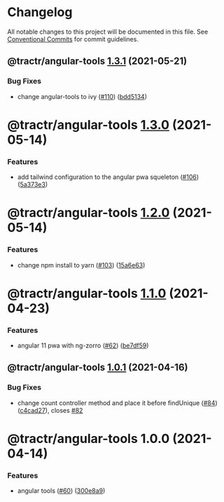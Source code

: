 # Changelog

All notable changes to this project will be documented in this file. See
[Conventional Commits](https://conventionalcommits.org) for commit guidelines.

## @tractr/angular-tools [1.3.1](https://github.com/tractr/stack/compare/@tractr/angular-tools@1.3.0...@tractr/angular-tools@1.3.1) (2021-05-21)


### Bug Fixes

* change angular-tools to ivy ([#110](https://github.com/tractr/stack/issues/110)) ([bdd5134](https://github.com/tractr/stack/commit/bdd51345b62043ab2c6297879a410ac666aff2c1))

# @tractr/angular-tools [1.3.0](https://github.com/tractr/stack/compare/@tractr/angular-tools@1.2.0...@tractr/angular-tools@1.3.0) (2021-05-14)


### Features

* add tailwind configuration to the angular pwa squeleton ([#106](https://github.com/tractr/stack/issues/106)) ([5a373e3](https://github.com/tractr/stack/commit/5a373e3ece600eda1a25a3009f5b5fd1eded3a20))

# @tractr/angular-tools [1.2.0](https://github.com/tractr/stack/compare/@tractr/angular-tools@1.1.0...@tractr/angular-tools@1.2.0) (2021-05-14)


### Features

* change npm install to yarn ([#103](https://github.com/tractr/stack/issues/103)) ([15a6e63](https://github.com/tractr/stack/commit/15a6e63747798e3bb51ece4583e5f0717f31a57e))

# @tractr/angular-tools [1.1.0](https://github.com/tractr/stack/compare/@tractr/angular-tools@1.0.1...@tractr/angular-tools@1.1.0) (2021-04-23)


### Features

* angular 11 pwa with ng-zorro ([#62](https://github.com/tractr/stack/issues/62)) ([be7df59](https://github.com/tractr/stack/commit/be7df59891e2268447a6aeee13551efaba9bfad3))

## @tractr/angular-tools [1.0.1](https://github.com/tractr/stack/compare/@tractr/angular-tools@1.0.0...@tractr/angular-tools@1.0.1) (2021-04-16)


### Bug Fixes

* change count controller method and place it before findUnique ([#84](https://github.com/tractr/stack/issues/84)) ([c4cad27](https://github.com/tractr/stack/commit/c4cad27a1ea58cd38753d24a4ae605a190bdf274)), closes [#82](https://github.com/tractr/stack/issues/82)

# @tractr/angular-tools 1.0.0 (2021-04-14)


### Features

* angular tools ([#60](https://github.com/tractr/stack/issues/60)) ([300e8a9](https://github.com/tractr/stack/commit/300e8a9137b1329b57d2402072c9fb096aabeb79))
